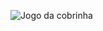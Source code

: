 ![Jogo da cobrinha](https://user-images.githubusercontent.com/101909254/224112628-85eedf81-b114-4883-9c33-d6f24c424628.jpg)
